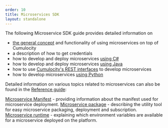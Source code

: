 ```yaml
---
order: 10
title: Microservices SDK
layout: standalone
---
```


The following Microservice SDK guide provides detailed information on 

* [the general concept](/guides/microservice-sdk/concept) and functionality of using microservices on top of Cumulocity
* a description of how to get credentials
* how to develop and deploy microservices [using C#](/guides/microservice-sdk/cs)
* how to develop and deploy microservices [using Java](/guides/microservice-sdk/java)
* how to use [Cumulocity's REST interfaces](/guides/microservice-sdk/rest) to develop microservices
* how to develop microservices [using Python](/guides/microservice-sdk/http)

Detailed information on various topics related to microservices can also be found in the [Reference guide](/guides/reference):

[Microservice Manifest](/guides/reference/microservice-manifest) - providing information about the manifest used for microservice deployment.
[Microservice package](/guides/reference/microservice-package) - describing the utility tool for easy microservice packaging, deployment and subscription. 
[Microservice runtime](/guides/reference/microservice-runtime) - explaining which environment variables are available for a microservice deployed on the platform. 



